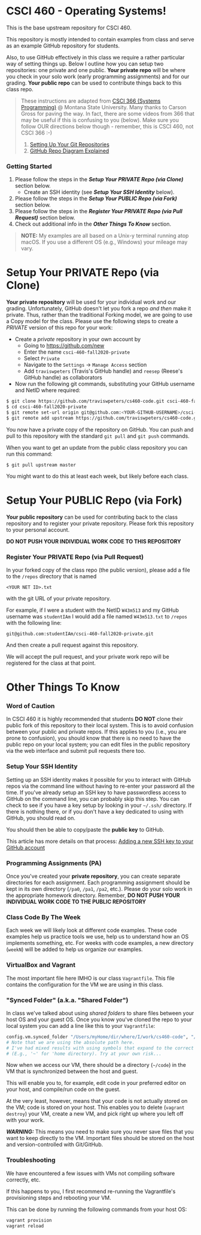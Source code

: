 # CSCI 460 - Operating Systems!

This is the base upstream repository for CSCI 460.

This repository is mostly intended to contain examples from class and serve as an example GitHub repository for students.

Also, to use GitHub effectively in this class we require a rather particular way of setting things up.
Below I outline how you can setup two repositories: one private and one public.
**Your private repo** will be where you check in your solo work (early programming assignments) and for our grading.
**Your public repo** can be used to contribute things back to this class repo.

> These instructions are adapted from [CSCI 366 (Systems Programming)](https://github.com/msu/csci-366-fall2020) @ Montana State University.
> Many thanks to Carson Gross for paving the way.
> In fact, there are some videos from 366 that may be useful if this is confusing to you (below).
> Make sure you follow OUR directions below though - remember, this is CSCI 460, not CSCI 366 :-)
> 1. [Setting Up Your Git Repositories](https://youtu.be/MFBeFUorg3w)
> 2. [GitHub Repo Diagram Explained](https://www.youtube.com/watch?v=zMwEQN8oG7E)

### Getting Started

1. Please follow the steps in the _**Setup Your PRIVATE Repo (via Clone)**_ section below.
   - Create an SSH identity (see _**Setup Your SSH Identity**_ below).
2. Please follow the steps in the _**Setup Your PUBLIC Repo (via Fork)**_ section below.
3. Please follow the steps in the _**Register Your PRIVATE Repo (via Pull Request)**_ section below.
4. Check out additional info in the _**Other Things To Know**_ section.

> **NOTE:** My examples are all based on a Unix-y terminal running atop macOS.
> If you use a different OS (e.g., Windows) your mileage may vary.

# Setup Your PRIVATE Repo (via Clone)

**Your private repository** will be used for your individual work and our grading.
Unfortunately, GitHub doesn't let you fork a repo _and then_ make it private.
Thus, rather than the traditional Forking model, we are going to use a Copy model for the class.
Please use the following steps to create a *PRIVATE* version of this repo for your work:

- Create a *private* repository in your own account by
    - Going to <https://github.com/new>
    - Enter the name `csci-460-fall2020-private`
    - Select `Private`
    - Navigate to the `Settings` -> `Manage Access` section
    - Add `traviswpeters` (Travis's GitHub handle) and `reesep` (Reese's GitHub handle) as collaborators
- Now run the following git commands, substituting your GitHub username and NetID where required:
```bash
$ git clone https://github.com/traviswpeters/cs460-code.git csci-460-fall2020-private
$ cd csci-460-fall2020-private
$ git remote set-url origin git@github.com:<YOUR-GITHUB-USERNAME>/csci-460-fall2020-private.git
$ git remote add upstream https://github.com/traviswpeters/cs460-code.git
```

You now have a private copy of the repository on GitHub.
You can push and pull to this repository with the standard `git pull` and `git push` commands.

When you want to get an update from the public class repository you can run this command:

```
$ git pull upstream master
```

You might want to do this at least each week, but likely before each class.

# Setup Your PUBLIC Repo (via Fork)

**Your public repository** can be used for contributing back to the class repository and
to register your private repository.
Please fork this repository to your personal account.

**DO NOT PUSH YOUR INDIVIDUAL WORK CODE TO THIS REPOSITORY**

<!-- I highly recommend against cloning the public respoitory to your local system, to avoid confusion between the two.  -->
<!-- You can edit files in the public repository via the web interface, and that will be much safer. -->

### Register Your PRIVATE Repo (via Pull Request)

In your forked copy of the class repo (the public version), please add a file to the `/repos` directory that is named
```
<YOUR NET ID>.txt
```
with the git URL of your private repository.

For example, if I were a student with the NetID `W43m513` and my GitHub username was `studentIAm`
I would add a file named `W43m513.txt` to `/repos` with the following line:
```
git@github.com:studentIAm/csci-460-fall2020-private.git
```

And then create a pull request against this repository.

We will accept the pull request, and your private work repo will be registered for the class at that point.

# Other Things To Know

### Word of Caution

In CSCI 460 it is highly recommended that students **DO NOT** clone their public fork of this repository to their local system.
This is to avoid confusion between your public and private repos.
If this applies to you (i.e., you are prone to confusion), you should know that there is no need to have the public repo on your local system;
you can edit files in the public repository via the web interface and submit pull requests there too.

### Setup Your SSH Identity

Setting up an SSH identity makes it possible for you to interact with GitHub repos via the command line
without having to re-enter your password all the time.
If you've already setup an SSH key to have passwordless access to GitHub on the command line, you can probably skip this step.
You can check to see if you have a key setup by looking in your `~/.ssh/` directory.
If there is nothing there, or if you don't have a key dedicated to using with GitHub, you should read on.

You should then be able to copy/paste the **public key** to GitHub.

This article has more details on that process:
[Adding a new SSH key to your GitHub account](https://docs.github.com/en/github/authenticating-to-github/adding-a-new-ssh-key-to-your-github-account)

### Programming Assignments (PA)

Once you've created your **private repository**, you can create separate directories for each assignment.
Each programming assignment should be kept in its own directory (`/pa0`, `/pa1`, `/pa2`, etc.).
Please do your solo work in the appropriate homework directory.
Remember, **DO NOT PUSH YOUR INDIVIDUAL WORK CODE TO THE PUBLIC REPOSITORY**

### Class Code By The Week

Each week we will likely look at different code examples.
These code examples help us practice tools we use, help us to understand how an OS implements something, etc.
For weeks with code examples, a new directory (`weekN`) will be added to help us organize our examples.

### VirtualBox and Vagrant

The most important file here IMHO is our class `Vagrantfile`.
This file contains the configuration for the VM we are using in this class.

### "Synced Folder" (a.k.a. "Shared Folder")

In class we've talked about using _shared folders_ to share files between your host OS and your guest OS.
Once you know you've cloned the repo to your local system you can add a line like this to your `Vagrantfile`:

```bash
config.vm.synced_folder "/Users/myHome/dir/where/I/work/cs460-code", "/home/vagrant/code"
# Note that we are using the absolute path here.
# I've had mixed results with using symbols that expand to the correct directory
# (E.g., '~' for 'home directory). Try at your own risk...
```

Now when we access our VM, there should be a directory (`~/code`) in the VM that is synchronized between the host and guest.

This will enable you to, for example, edit code in your preferred editor on your host,
and compile/run code on the guest.

At the very least, however, means that your code is not actually stored on the VM; code is stored on your host.
This enables you to delete (`vagrant destroy`) your VM, create a new VM, and pick right up where you left off with your work.

_**WARNING:**_ This means you need to make sure you never save files that you want to keep directly to the VM.
Important files should be stored on the host and version-controlled with Git/GitHub.

### Troubleshooting

We have encountered a few issues with VMs not compiling software correctly, etc.

If this happens to you, I first recommend re-running the Vagrantfile's provisioning steps and rebooting your VM.

This can be done by running the following commands from your host OS:

```bash
vagrant provision
vagrant reload
```
